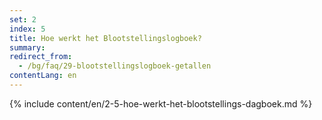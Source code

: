 ```yaml
---
set: 2
index: 5
title: Hoe werkt het Blootstellingslogboek?
summary: 
redirect_from: 
  - /bg/faq/29-blootstellingslogboek-getallen
contentLang: en
---
```

{% include content/en/2-5-hoe-werkt-het-blootstellings-dagboek.md %}
